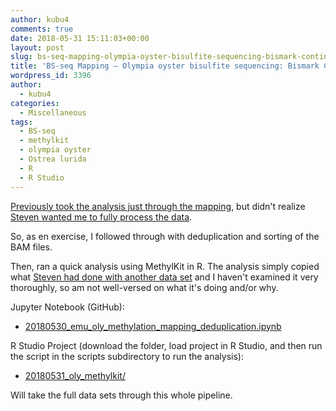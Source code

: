 ```yaml
---
author: kubu4
comments: true
date: 2018-05-31 15:11:03+00:00
layout: post
slug: bs-seq-mapping-olympia-oyster-bisulfite-sequencing-bismark-continued
title: 'BS-seq Mapping – Olympia oyster bisulfite sequencing: Bismark Continued'
wordpress_id: 3396
author:
  - kubu4
categories:
  - Miscellaneous
tags:
  - BS-seq
  - methylkit
  - olympia oyster
  - Ostrea lurida
  - R
  - R Studio
---
```


[Previously took the analysis just through the mapping](2018/05/08/bs-seq-mapping-olympia-oyster-bisulfite-sequencing-trimgalore-fastqc-bismark.html), but didn't realize [Steven wanted me to fully process the data](https://github.com/RobertsLab/resources/issues/225#issuecomment-390408604).

So, as en exercise, I followed through with deduplication and sorting of the BAM files.

Then, ran a quick analysis using MethylKit in R. The analysis simply copied what [Steven had done with another data set](https://sr320.github.io/MethylKittens/) and I haven't examined it very thoroughly, so am not well-versed on what it's doing and/or why.

Jupyter Notebook (GitHub):





  * [20180530_emu_oly_methylation_mapping_deduplication.ipynb](https://github.com/sr320/LabDocs/blob/master/jupyter_nbs/sam/20180530_emu_oly_methylation_mapping_deduplication.ipynb)



R Studio Project (download the folder, load project in R Studio, and then run the script in the scripts subdirectory to run the analysis):



  * [20180531_oly_methylkit/](http://owl.fish.washington.edu/Athaliana/20180531_oly_methylkit/)



Will take the full data sets through this whole pipeline.
